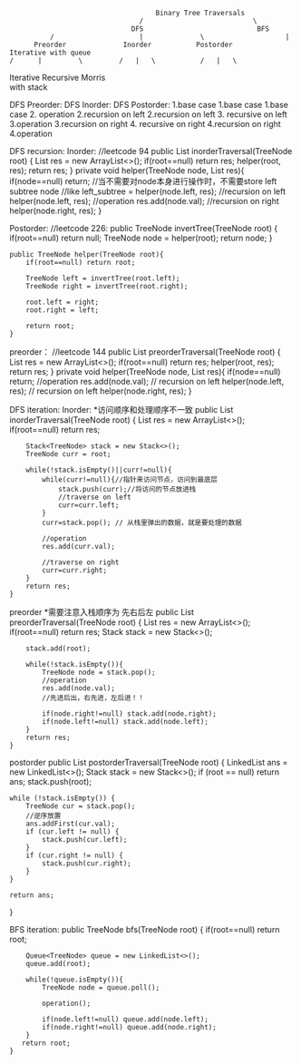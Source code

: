 
                                        Binary Tree Traversals
                                    /                           \
                                  DFS                            BFS
              /                     |              \                    |
          Preorder              Inorder           Postorder         Iterative with queue
    /      |         \         /   |   \           /   |   \ 
Iterative  Recursive  Morris   
with stack


DFS Preorder:               DFS Inorder:             DFS Postorder:
1.base case                 1.base case              1.base case
2. operation                2.recursion on left      2.recursion on left
3. recursive on left        3.operation              3.recursion on right
4. recursive on right       4.recursion on right     4.operation

DFS recursion:
Inorder:
    //leetcode 94
	public List<Integer> inorderTraversal(TreeNode root) {
		List<Integer> res = new ArrayList<>();
		if(root==null) return res;
		helper(root, res);
		return res;
	}
	private void helper(TreeNode node, List<Integer> res){
		if(node==null) return;
        //当不需要对node本身进行操作时，不需要store left subtree node
		//like left_subtree = helper(node.left, res);
		//recursion on left 
		helper(node.left, res);
		//operation
		res.add(node.val);
		//recursion on right
		helper(node.right, res);
	}

Postorder:
	//leetcode 226:
	public TreeNode invertTree(TreeNode root) {
		if(root==null) return null;
		TreeNode node = helper(root);
		return node;
	}

    public TreeNode helper(TreeNode root){
        if(root==null) return root;
        
        TreeNode left = invertTree(root.left);
        TreeNode right = invertTree(root.right);
        
        root.left = right;
        root.right = left;
        
        return root; 
    }

preorder：
//leetcode 144
    public List<Integer> preorderTraversal(TreeNode root) {
		List<Integer> res = new ArrayList<>();
		if(root==null) return res;
		helper(root, res);
		return res;
	}
	private void helper(TreeNode node, List<Integer> res){
		if(node==null) return;
		//operation
		res.add(node.val);
		// recursion on left
		helper(node.left, res);
		// recursion on left
		helper(node.right, res);
	}



DFS iteration:
Inorder:
*访问顺序和处理顺序不一致
public List<Integer> inorderTraversal(TreeNode root) {
		List<Integer> res = new ArrayList<>();
		if(root==null) return res;

        Stack<TreeNode> stack = new Stack<>();
        TreeNode curr = root;
        
        while(!stack.isEmpty()||curr!=null){
            while(curr!=null){//指针来访问节点，访问到最底层
                stack.push(curr);//将访问的节点放进栈
				//traverse on left
                curr=curr.left;
            }
            curr=stack.pop(); // 从栈里弹出的数据，就是要处理的数据

            //operation
            res.add(curr.val);

			//traverse on right
            curr=curr.right;
        }
        return res;
    }

preorder
*需要注意入栈顺序为 先右后左
public List<Integer> preorderTraversal(TreeNode root) {
		List<Integer> res = new ArrayList<>();
		if(root==null) return res;
		Stack<TreeNode> stack = new Stack<>();

        stack.add(root);
        
        while(!stack.isEmpty()){
            TreeNode node = stack.pop();
			//operation
            res.add(node.val);
            //先进后出，右先进，左后进！！

            if(node.right!=null) stack.add(node.right);
            if(node.left!=null) stack.add(node.left);
        }
        return res;
    }

postorder
public List<Integer> postorderTraversal(TreeNode root) {
	LinkedList<Integer> ans = new LinkedList<>();
	Stack<TreeNode> stack = new Stack<>();
	if (root == null) return ans;
	stack.push(root);

	while (!stack.isEmpty()) {
		TreeNode cur = stack.pop();
        //逆序放置
		ans.addFirst(cur.val);
		if (cur.left != null) {
			stack.push(cur.left);
		}
		if (cur.right != null) {
			stack.push(cur.right);
		} 
	}

	return ans;
}


BFS iteration:
public TreeNode bfs(TreeNode root) {
		if(root==null) return root;

        Queue<TreeNode> queue = new LinkedList<>();
        queue.add(root);  
        
        while(!queue.isEmpty()){
            TreeNode node = queue.poll();
            
            operation();
            
            if(node.left!=null) queue.add(node.left);
            if(node.right!=null) queue.add(node.right);
        }
       return root;
    }